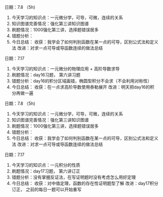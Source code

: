 日期：7.8 （5h)
1. 今天学习的知识点：一元微分学，可导，可微，连续的关系
2. 知识图谱完善情况：强化第三讲知识图谱
3. 刷题情况：1000强化第三讲，选择题错误居多
4. 错题分析：
5. 今日总结：
	收获：我学会了如何判别函数在某一点的可导，区别公式法和定义法
	改进：对求一点可导或导函数连续的做法总结
	

日期：7.17 
1. 今天学习的知识点：一元微分的物理应用 + 高阶导数求导
2. 刷题情况：day16习题， 第六讲习题
3. 错题分析：day16的积分区域画错，椭圆型积分不会求（不会利用对称性）
4. 今日总结：
	收获：在一点求高阶导数使用泰勒展开
	改进：明天把day16的积分再做一遍
	

日期：7.8 （5h)
1. 今天学习的知识点：一元微分学，可导，可微，连续的关系
2. 知识图谱完善情况：强化第三讲知识图谱
3. 刷题情况：1000强化第三讲，选择题错误居多
4. 错题分析：
5. 今日总结：
	收获：我学会了如何判别函数在某一点的可导，区别公式法和定义法
	改进：对求一点可导或导函数连续的做法总结
	

日期：7.17 
1. 今天学习的知识点：一元积分的性质
2. 刷题情况：day17习题， 第六讲订正
3. 错题分析：没有掌握反证法，在写证明题时没有考虑怎么用好定理
4. 今日总结：
	收获：对中值定理，函数的存在性证明题型了解
	改进：day17积分订正， 之前的每日一题可以开始重写
	














